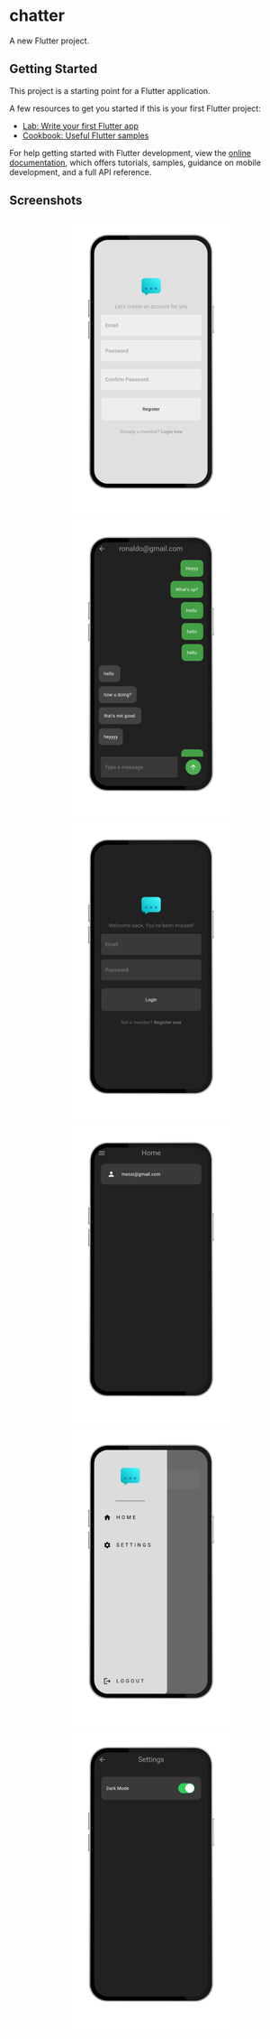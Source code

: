 # chatter

A new Flutter project.

## Getting Started

This project is a starting point for a Flutter application.

A few resources to get you started if this is your first Flutter project:

- [Lab: Write your first Flutter app](https://docs.flutter.dev/get-started/codelab)
- [Cookbook: Useful Flutter samples](https://docs.flutter.dev/cookbook)

For help getting started with Flutter development, view the
[online documentation](https://docs.flutter.dev/), which offers tutorials,
samples, guidance on mobile development, and a full API reference.

## Screenshots

<div align="center">
  <img src="https://github.com/Yashprajapati01/Chatter/blob/master/signup.png" width="300">
  <img src="https://github.com/Yashprajapati01/Chatter/blob/master/chat%20app.png" width="300">
  <img src="https://github.com/Yashprajapati01/Chatter/blob/master/dark%20mode%20log%20in.png" width="300">

  <!-- Add more images in similar fashion -->
</div>
<div align="center">
  <img src="https://github.com/Yashprajapati01/Chatter/blob/master/home%20page.png" width="300">
  <img src="https://github.com/Yashprajapati01/Chatter/blob/master/side%20drawer.png" width="300">
  <img src="https://github.com/Yashprajapati01/Chatter/blob/master/setting%20page.png" width="300">

  <!-- Add more images in similar fashion -->
</div>
